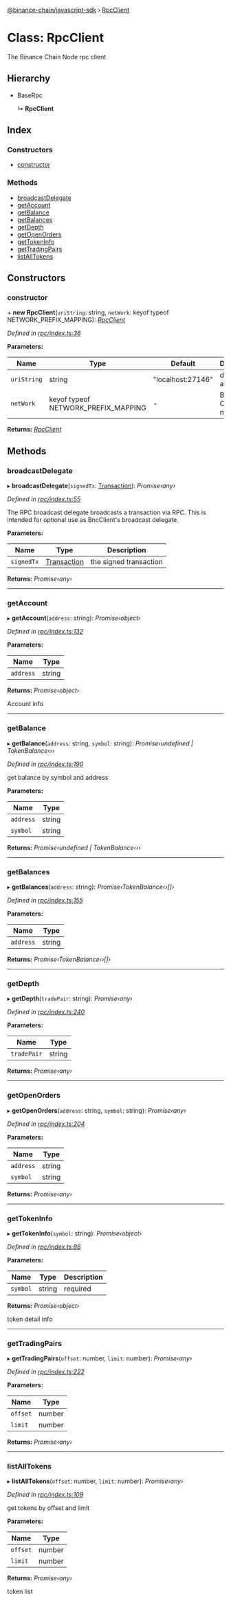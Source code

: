[@binance-chain/javascript-sdk](../README.md) › [RpcClient](rpcclient.md)

# Class: RpcClient

The Binance Chain Node rpc client

## Hierarchy

* BaseRpc

  ↳ **RpcClient**

## Index

### Constructors

* [constructor](rpcclient.md#constructor)

### Methods

* [broadcastDelegate](rpcclient.md#broadcastdelegate)
* [getAccount](rpcclient.md#getaccount)
* [getBalance](rpcclient.md#getbalance)
* [getBalances](rpcclient.md#getbalances)
* [getDepth](rpcclient.md#getdepth)
* [getOpenOrders](rpcclient.md#getopenorders)
* [getTokenInfo](rpcclient.md#gettokeninfo)
* [getTradingPairs](rpcclient.md#gettradingpairs)
* [listAllTokens](rpcclient.md#listalltokens)

## Constructors

###  constructor

\+ **new RpcClient**(`uriString`: string, `netWork`: keyof typeof NETWORK_PREFIX_MAPPING): *[RpcClient](rpcclient.md)*

*Defined in [rpc/index.ts:36](https://github.com/binance-chain/javascript-sdk/blob/6d6dd38/src/rpc/index.ts#L36)*

**Parameters:**

Name | Type | Default | Description |
------ | ------ | ------ | ------ |
`uriString` | string | "localhost:27146" | dataseed address |
`netWork` | keyof typeof NETWORK_PREFIX_MAPPING | - | Binance Chain network  |

**Returns:** *[RpcClient](rpcclient.md)*

## Methods

###  broadcastDelegate

▸ **broadcastDelegate**(`signedTx`: [Transaction](transaction.md)): *Promise‹any›*

*Defined in [rpc/index.ts:55](https://github.com/binance-chain/javascript-sdk/blob/6d6dd38/src/rpc/index.ts#L55)*

The RPC broadcast delegate broadcasts a transaction via RPC. This is intended for optional use as BncClient's broadcast delegate.

**Parameters:**

Name | Type | Description |
------ | ------ | ------ |
`signedTx` | [Transaction](transaction.md) | the signed transaction |

**Returns:** *Promise‹any›*

___

###  getAccount

▸ **getAccount**(`address`: string): *Promise‹object›*

*Defined in [rpc/index.ts:132](https://github.com/binance-chain/javascript-sdk/blob/6d6dd38/src/rpc/index.ts#L132)*

**Parameters:**

Name | Type |
------ | ------ |
`address` | string |

**Returns:** *Promise‹object›*

Account info

___

###  getBalance

▸ **getBalance**(`address`: string, `symbol`: string): *Promise‹undefined | TokenBalance‹››*

*Defined in [rpc/index.ts:190](https://github.com/binance-chain/javascript-sdk/blob/6d6dd38/src/rpc/index.ts#L190)*

get balance by symbol and address

**Parameters:**

Name | Type |
------ | ------ |
`address` | string |
`symbol` | string |

**Returns:** *Promise‹undefined | TokenBalance‹››*

___

###  getBalances

▸ **getBalances**(`address`: string): *Promise‹TokenBalance‹›[]›*

*Defined in [rpc/index.ts:155](https://github.com/binance-chain/javascript-sdk/blob/6d6dd38/src/rpc/index.ts#L155)*

**Parameters:**

Name | Type |
------ | ------ |
`address` | string |

**Returns:** *Promise‹TokenBalance‹›[]›*

___

###  getDepth

▸ **getDepth**(`tradePair`: string): *Promise‹any›*

*Defined in [rpc/index.ts:240](https://github.com/binance-chain/javascript-sdk/blob/6d6dd38/src/rpc/index.ts#L240)*

**Parameters:**

Name | Type |
------ | ------ |
`tradePair` | string |

**Returns:** *Promise‹any›*

___

###  getOpenOrders

▸ **getOpenOrders**(`address`: string, `symbol`: string): *Promise‹any›*

*Defined in [rpc/index.ts:204](https://github.com/binance-chain/javascript-sdk/blob/6d6dd38/src/rpc/index.ts#L204)*

**Parameters:**

Name | Type |
------ | ------ |
`address` | string |
`symbol` | string |

**Returns:** *Promise‹any›*

___

###  getTokenInfo

▸ **getTokenInfo**(`symbol`: string): *Promise‹object›*

*Defined in [rpc/index.ts:86](https://github.com/binance-chain/javascript-sdk/blob/6d6dd38/src/rpc/index.ts#L86)*

**Parameters:**

Name | Type | Description |
------ | ------ | ------ |
`symbol` | string | required |

**Returns:** *Promise‹object›*

token detail info

___

###  getTradingPairs

▸ **getTradingPairs**(`offset`: number, `limit`: number): *Promise‹any›*

*Defined in [rpc/index.ts:222](https://github.com/binance-chain/javascript-sdk/blob/6d6dd38/src/rpc/index.ts#L222)*

**Parameters:**

Name | Type |
------ | ------ |
`offset` | number |
`limit` | number |

**Returns:** *Promise‹any›*

___

###  listAllTokens

▸ **listAllTokens**(`offset`: number, `limit`: number): *Promise‹any›*

*Defined in [rpc/index.ts:109](https://github.com/binance-chain/javascript-sdk/blob/6d6dd38/src/rpc/index.ts#L109)*

get tokens by offset and limit

**Parameters:**

Name | Type |
------ | ------ |
`offset` | number |
`limit` | number |

**Returns:** *Promise‹any›*

token list
